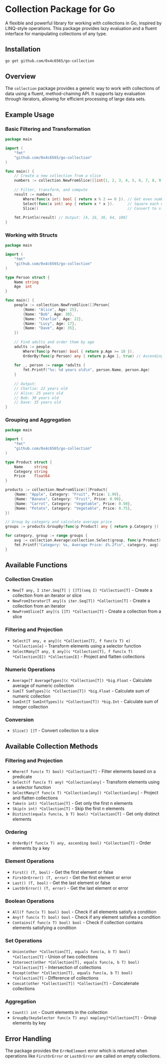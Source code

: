 # Collection Package for Go

A flexible and powerful library for working with collections in Go, inspired by LINQ-style operations. This package provides lazy evaluation and a fluent interface for manipulating collections of any type.

## Installation

```bash
go get github.com/0x4c6565/go-collection
```

## Overview

The `collection` package provides a generic way to work with collections of data using a fluent, method-chaining API. It supports lazy evaluation through iterators, allowing for efficient processing of large data sets.

## Example Usage

### Basic Filtering and Transformation

```go
package main

import (
	"fmt"
	"github.com/0x4c6565/go-collection"
)

func main() {
	// Create a new collection from a slice
	numbers := collection.NewFromSlice([]int{1, 2, 3, 4, 5, 6, 7, 8, 9, 10})
	
	// Filter, transform, and compute
	result := numbers.
		Where(func(x int) bool { return x % 2 == 0 }). // Get even numbers
		Select(func(x int) any { return x * x }).      // Square each number
		Slice()                                        // Convert to slice
	
	fmt.Println(result) // Output: [4, 16, 36, 64, 100]
}
```

### Working with Structs

```go
package main

import (
	"fmt"
	"github.com/0x4c6565/go-collection"
)

type Person struct {
	Name string
	Age  int
}

func main() {
	people := collection.NewFromSlice([]Person{
		{Name: "Alice", Age: 25},
		{Name: "Bob", Age: 30},
		{Name: "Charlie", Age: 22},
		{Name: "Lucy", Age: 17},
		{Name: "Dave", Age: 35},
	})
	
	// Find adults and order them by age
	adults := people.
		Where(func(p Person) bool { return p.Age >= 18 }).
		OrderBy(func(p Person) any { return p.Age }, true) // Ascending order
	
	for _, person := range *adults {
		fmt.Printf("%s: %d years old\n", person.Name, person.Age)
	}
    
	// Output:
	// Charlie: 22 years old
	// Alice: 25 years old
	// Bob: 30 years old
	// Dave: 35 years old
}
```

### Grouping and Aggregation

```go
package main

import (
	"fmt"
	"github.com/0x4c6565/go-collection"
)

type Product struct {
	Name     string
	Category string
	Price    float64
}

products := collection.NewFromSlice([]Product{
	{Name: "Apple", Category: "Fruit", Price: 1.99},
	{Name: "Banana", Category: "Fruit", Price: 0.99},
	{Name: "Carrot", Category: "Vegetable", Price: 0.50},
	{Name: "Potato", Category: "Vegetable", Price: 0.75},
})

// Group by category and calculate average price
groups := products.GroupBy(func(p Product) any { return p.Category })

for category, group := range groups {
	avg := collection.Average(collection.Select(group, func(p Product) float64 { return p.Price }))
	fmt.Printf("Category: %s, Average Price: £%.2f\n", category, avg)
}
```

## Available Functions

### Collection Creation

- `New[T any, I iter.Seq[T] | []T](seq I) *Collection[T]` - Create a collection from an iterator or slice
- `NewFromIterator[T any](s iter.Seq[T]) *Collection[T]` - Create a collection from an iterator
- `NewFromSlice[T any](s []T) *Collection[T]` - Create a collection from a slice

### Filtering and Projection

- `Select[T any, e any](c *Collection[T], f func(x T) e) *Collection[e]` - Transform elements using a selector function
- `SelectMany[T any, E any](c *Collection[T], f func(x T) *Collection[E]) *Collection[E]` - Project and flatten collections

### Numeric Operations

- `Average[T AverageTypes](c *Collection[T]) *big.Float` - Calculate average of numeric collection
- `Sum[T SumTypes](c *Collection[T]) *big.Float` - Calculate sum of numeric collection
- `SumInt[T SumIntTypes](c *Collection[T]) *big.Int` - Calculate sum of integer collection

### Conversion

- `Slice() []T` - Convert collection to a slice

## Available Collection Methods

### Filtering and Projection

- `Where(f func(x T) bool) *Collection[T]` - Filter elements based on a predicate
- `Select(f func(x T) any) *Collection[any]` - Transform elements using a selector function
- `SelectMany(f func(x T) *Collection[any]) *Collection[any]` - Project and flatten collections
- `Take(n int) *Collection[T]` - Get only the first n elements
- `Skip(n int) *Collection[T]` - Skip the first n elements
- `Distinct(equals func(a, b T) bool) *Collection[T]` - Get only distinct elements

### Ordering

- `OrderBy(f func(x T) any, ascending bool) *Collection[T]` - Order elements by a key

### Element Operations

- `First() (T, bool)` - Get the first element or false
- `FirstOrError() (T, error)` - Get the first element or error
- `Last() (T, bool)` - Get the last element or false
- `LastOrError() (T, error)` - Get the last element or error

### Boolean Operations

- `All(f func(x T) bool) bool` - Check if all elements satisfy a condition
- `Any(f func(x T) bool) bool` - Check if any element satisfies a condition
- `Contains(f func(x T) bool) bool` - Check if collection contains elements satisfying a condition

### Set Operations

- `Union(other *Collection[T], equals func(a, b T) bool) *Collection[T]` - Union of two collections
- `Intersect(other *Collection[T], equals func(a, b T) bool) *Collection[T]` - Intersection of collections
- `Except(other *Collection[T], equals func(a, b T) bool) *Collection[T]` - Difference of collections
- `Concat(other *Collection[T]) *Collection[T]` - Concatenate collections

### Aggregation

- `Count() int` - Count elements in the collection
- `GroupBy(keySelector func(x T) any) map[any]*Collection[T]` - Group elements by key

## Error Handling

The package provides the `ErrNoElement` error which is returned when operations like `FirstOrError` or `LastOrError` are called on empty collections.
